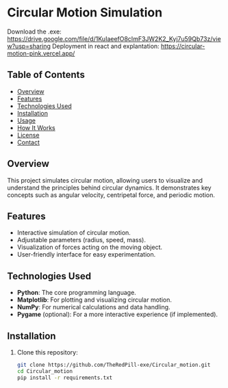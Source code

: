 # Circular Motion Simulation
Download the .exe: https://drive.google.com/file/d/1KuIaeefO8cImF3JW2K2_Kyj7u59Qb73z/view?usp=sharing
Deployment in react and explantation: https://circular-motion-pink.vercel.app/
## Table of Contents
- [Overview](#overview)
- [Features](#features)
- [Technologies Used](#technologies-used)
- [Installation](#installation)
- [Usage](#usage)
- [How It Works](#how-it-works)
- [License](#license)
- [Contact](#contact)

## Overview

This project simulates circular motion, allowing users to visualize and understand the principles behind circular dynamics. It demonstrates key concepts such as angular velocity, centripetal force, and periodic motion. 

## Features

- Interactive simulation of circular motion.
- Adjustable parameters (radius, speed, mass).
- Visualization of forces acting on the moving object.
- User-friendly interface for easy experimentation.

## Technologies Used

- **Python**: The core programming language.
- **Matplotlib**: For plotting and visualizing circular motion.
- **NumPy**: For numerical calculations and data handling.
- **Pygame** (optional): For a more interactive experience (if implemented).

## Installation

1. Clone this repository:
   ```bash
   git clone https://github.com/TheRedPill-exe/Circular_motion.git
   cd Circular_motion
   pip install -r requirements.txt
